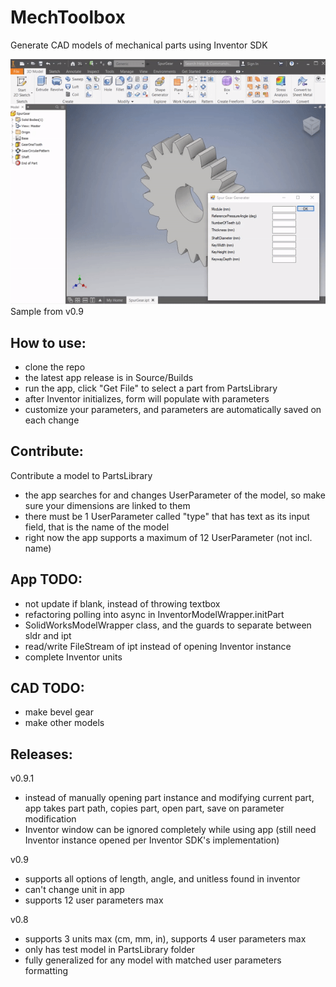 # MechToolbox
Generate CAD models of mechanical parts using Inventor SDK

![](Media/sample.gif)
Sample from v0.9

## How to use:
- clone the repo
- the latest app release is in Source/Builds
- run the app, click "Get File" to select a part from PartsLibrary
- after Inventor initializes, form will populate with parameters
- customize your parameters, and parameters are automatically saved on each change

## Contribute:
Contribute a model to PartsLibrary
- the app searches for and changes UserParameter of the model, so make sure your dimensions are linked to them
- there must be 1 UserParameter called "type" that has text as its input field, that is the name of the model
- right now the app supports a maximum of 12 UserParameter (not incl. name) 

## App TODO:
- not update if blank, instead of throwing textbox
- refactoring polling into async in InventorModelWrapper.initPart
- SolidWorksModelWrapper class, and the guards to separate between sldr and ipt
- read/write FileStream of ipt instead of opening Inventor instance
- complete Inventor units

## CAD TODO:
- make bevel gear
- make other models

## Releases:
v0.9.1
- instead of manually opening part instance and modifying current part, app takes part path, copies part, open part, save on parameter modification
- Inventor window can be ignored completely while using app (still need Inventor instance opened per Inventor SDK's implementation)

v0.9
- supports all options of length, angle, and unitless found in inventor
- can't change unit in app
- supports 12 user parameters max

v0.8
- supports 3 units max (cm, mm, in), supports 4 user parameters max
- only has test model in PartsLibrary folder
- fully generalized for any model with matched user parameters formatting